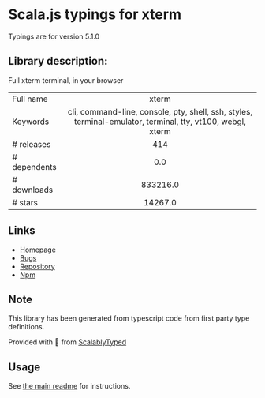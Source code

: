
# Scala.js typings for xterm

Typings are for version 5.1.0

## Library description:
Full xterm terminal, in your browser

|                    |                 |
| ------------------ | :-------------: |
| Full name          | xterm |
| Keywords           | cli, command-line, console, pty, shell, ssh, styles, terminal-emulator, terminal, tty, vt100, webgl, xterm |
| # releases         | 414 |
| # dependents       | 0.0 |
| # downloads        | 833216.0 |
| # stars            | 14267.0 |

## Links
- [Homepage](https://github.com/xtermjs/xterm.js#readme)
- [Bugs](https://github.com/xtermjs/xterm.js/issues)
- [Repository](https://github.com/xtermjs/xterm.js)
- [Npm](https://www.npmjs.com/package/xterm)
    


## Note
This library has been generated from typescript code from first party type definitions.

Provided with :purple_heart: from [ScalablyTyped](https://github.com/oyvindberg/ScalablyTyped)

## Usage
See [the main readme](../../readme.md) for instructions.


